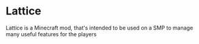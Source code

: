# Lattice
Lattice is a Minecraft mod, that's intended to be used on a SMP to manage many useful features for the players
